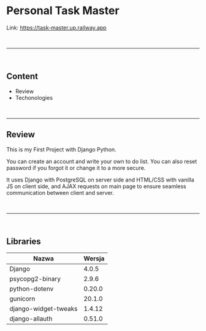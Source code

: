 # Personal Task Master

Link: 
https://task-master.up.railway.app

</br>

---

</br>

## Content

 - Review
 - Techonologies

</br>

---

## <a id='review'></a> Review

This is my First Project with Django Python.

You can create an account and write your own to do list.
You can also reset password if you forgot it or change it to a more secure.

It uses Django with PostgreSQL on server side and HTML/CSS with vanilla JS on client side, and AJAX requests on main page to ensure seamless communication between client and server.

</br>

---

</br>

## <a id='libs'></a> Libraries

| Nazwa               | Wersja |
|---------------------|--------|
| Django              | 4.0.5  |
| psycopg2-binary     | 2.9.6  |
| python-dotenv       | 0.20.0 |
| gunicorn            | 20.1.0 |
| django-widget-tweaks | 1.4.12 |
| django-allauth      | 0.51.0 |
